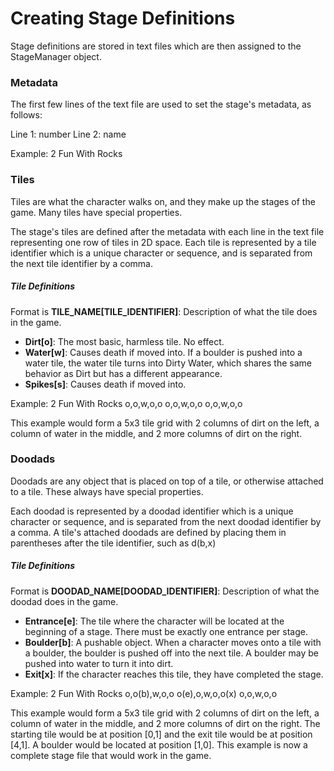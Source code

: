 # Creating Stage Definitions

Stage definitions are stored in text files which are then assigned to the StageManager object.

### Metadata

The first few lines of the text file are used to set the stage's metadata, as follows:

Line 1: number
Line 2: name

Example:
2
Fun With Rocks

### Tiles

Tiles are what the character walks on, and they make up the stages of the game. Many tiles have special properties.

The stage's tiles are defined after the metadata with each line in the text file representing one row of tiles in 2D space. Each tile is represented by a tile identifier which is a unique character or sequence, and is separated from the next tile identifier by a comma.

##### Tile Definitions

Format is **TILE_NAME[TILE_IDENTIFIER]**: Description of what the tile does in the game.

* **Dirt[o]**: The most basic, harmless tile. No effect.
* **Water[w]**: Causes death if moved into. If a boulder is pushed into a water tile, the water tile turns into Dirty Water, which shares the same behavior as Dirt but has a different appearance.
* **Spikes[s]**: Causes death if moved into.

Example:
2
Fun With Rocks
o,o,w,o,o
o,o,w,o,o
o,o,w,o,o

This example would form a 5x3 tile grid with 2 columns of dirt on the left, a column of water in the middle, and 2 more columns of dirt on the right.

### Doodads

Doodads are any object that is placed on top of a tile, or otherwise attached to a tile. These always have special properties.

Each doodad is represented by a doodad identifier which is a unique character or sequence, and is separated from the next doodad identifier by a comma. A tile's attached doodads are defined by placing them in parentheses after the tile identifier, such as d(b,x)

##### Tile Definitions

Format is **DOODAD_NAME[DOODAD_IDENTIFIER]**: Description of what the doodad does in the game.

* **Entrance[e]**: The tile where the character will be located at the beginning of a stage. There must be exactly one entrance per stage.
* **Boulder[b]**: A pushable object. When a character moves onto a tile with a boulder, the boulder is pushed off into the next tile. A boulder may be pushed into water to turn it into dirt.
* **Exit[x]**: If the character reaches this tile, they have completed the stage.

Example:
2
Fun With Rocks
o,o(b),w,o,o
o(e),o,w,o,o(x)
o,o,w,o,o

This example would form a 5x3 tile grid with 2 columns of dirt on the left, a column of water in the middle, and 2 more columns of dirt on the right. The starting tile would be at position [0,1] and the exit tile would be at position [4,1]. A boulder would be located at position [1,0]. This example is now a complete stage file that would work in the game.